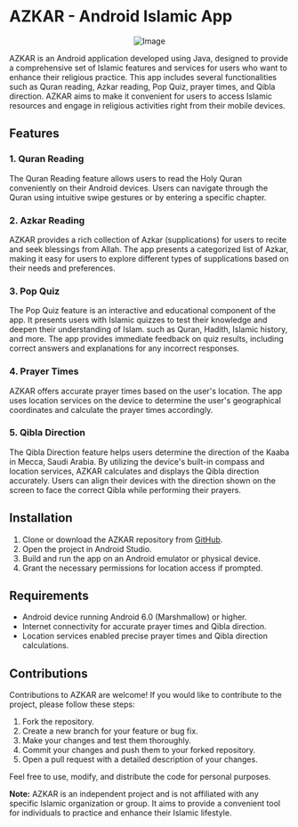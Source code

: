 # AZKAR - Android Islamic App

<p align="center">
  <img src="https://github.com/omar546/azkar_app/assets/71936776/67980585-ceda-4ee3-96a6-6b9b4391bedf" alt="Image" />
</p>

AZKAR is an Android application developed using Java, designed to provide a comprehensive set of Islamic features and services for users who want to enhance their religious practice. This app includes several functionalities such as Quran reading, Azkar reading, Pop Quiz, prayer times, and Qibla direction. AZKAR aims to make it convenient for users to access Islamic resources and engage in religious activities right from their mobile devices.

## Features

### 1. Quran Reading
The Quran Reading feature allows users to read the Holy Quran conveniently on their Android devices. Users can navigate through the Quran using intuitive swipe gestures or by entering a specific chapter.

### 2. Azkar Reading
AZKAR provides a rich collection of Azkar (supplications) for users to recite and seek blessings from Allah. The app presents a categorized list of Azkar, making it easy for users to explore different types of supplications based on their needs and preferences.

### 3. Pop Quiz
The Pop Quiz feature is an interactive and educational component of the app. It presents users with Islamic quizzes to test their knowledge and deepen their understanding of Islam. such as Quran, Hadith, Islamic history, and more. The app provides immediate feedback on quiz results, including correct answers and explanations for any incorrect responses.

### 4. Prayer Times
AZKAR offers accurate prayer times based on the user's location. The app uses location services on the device to determine the user's geographical coordinates and calculate the prayer times accordingly.

### 5. Qibla Direction
The Qibla Direction feature helps users determine the direction of the Kaaba in Mecca, Saudi Arabia. By utilizing the device's built-in compass and location services, AZKAR calculates and displays the Qibla direction accurately. Users can align their devices with the direction shown on the screen to face the correct Qibla while performing their prayers.

## Installation

1. Clone or download the AZKAR repository from [GitHub](https://github.com/yourusername/azkar).
2. Open the project in Android Studio.
3. Build and run the app on an Android emulator or physical device.
4. Grant the necessary permissions for location access if prompted.

## Requirements

- Android device running Android 6.0 (Marshmallow) or higher.
- Internet connectivity for accurate prayer times and Qibla direction.
- Location services enabled precise prayer times and Qibla direction calculations.

## Contributions

Contributions to AZKAR are welcome! If you would like to contribute to the project, please follow these steps:

1. Fork the repository.
2. Create a new branch for your feature or bug fix.
3. Make your changes and test them thoroughly.
4. Commit your changes and push them to your forked repository.
5. Open a pull request with a detailed description of your changes.


Feel free to use, modify, and distribute the code for personal purposes.

**Note:** AZKAR is an independent project and is not affiliated with any specific Islamic organization or group. It aims to provide a convenient tool for individuals to practice and enhance their Islamic lifestyle.
